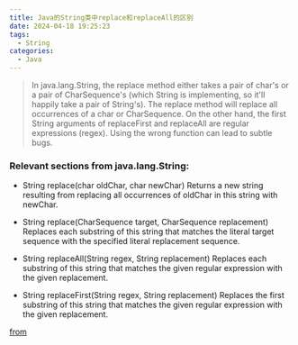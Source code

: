 ```yaml
---
title: Java的String类中replace和replaceAll的区别
date: 2024-04-18 19:25:23
tags:
  - String
categories:
  - Java
---
```

> In java.lang.String, the replace method either takes a pair of char's or a pair of CharSequence's (which String is implementing, so it'll happily take a pair of String's). The replace method will replace all occurrences of a char or CharSequence.
On the other hand, the first String arguments of replaceFirst and replaceAll are regular expressions (regex).
Using the wrong function can lead to subtle bugs.

### Relevant sections from java.lang.String:

- String replace(char oldChar, char newChar)
Returns a new string resulting from replacing all occurrences of oldChar in this string with newChar.

- String replace(CharSequence target, CharSequence replacement)
Replaces each substring of this string that matches the literal target sequence with the specified literal replacement sequence.

- String replaceAll(String regex, String replacement)
Replaces each substring of this string that matches the given regular expression with the given replacement.

- String replaceFirst(String regex, String replacement)
Replaces the first substring of this string that matches the given regular expression with the given replacement.

[from](https://stackoverflow.com/questions/10827872/difference-between-string-replace-and-replaceall "来自")
